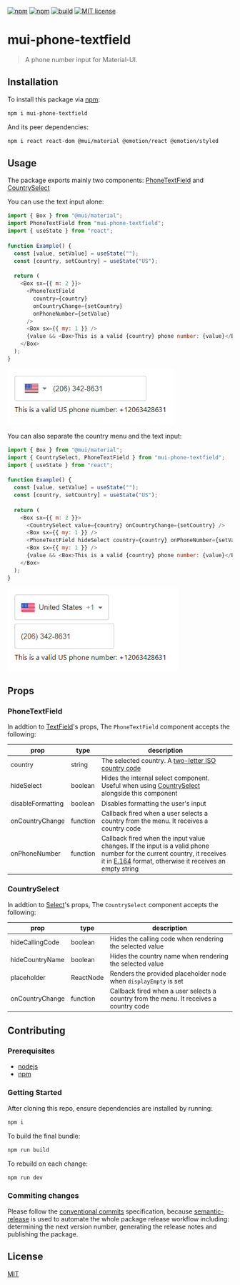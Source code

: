 [![npm](https://img.shields.io/npm/dt/mui-phone-textfield)](https://www.npmjs.com/package/mui-phone-textfield)
[![npm](https://img.shields.io/npm/v/mui-phone-textfield)](https://www.npmjs.com/package/mui-phone-textfield)
[![build](https://github.com/recursive-beast/mui-phone-textfield/actions/workflows/build.yml/badge.svg)](https://github.com/recursive-beast/mui-phone-textfield/actions/workflows/build.yml)
[![MIT license](https://img.shields.io/badge/License-MIT-blue.svg)](LICENSE)

# mui-phone-textfield
> A phone number input for Material-UI.

## Installation

To install this package via [npm](https://npmjs.org):

```sh
npm i mui-phone-textfield
```

And its peer dependencies:

```sh
npm i react react-dom @mui/material @emotion/react @emotion/styled
```

## Usage

The package exports mainly two components: [PhoneTextField](#phonetextfield) and [CountrySelect](#countryselect)

You can use the text input alone:

```javascript
import { Box } from "@mui/material";
import PhoneTextField from "mui-phone-textfield";
import { useState } from "react";

function Example() {
  const [value, setValue] = useState("");
  const [country, setCountry] = useState("US");

  return (
    <Box sx={{ m: 2 }}>
      <PhoneTextField
        country={country}
        onCountryChange={setCountry}
        onPhoneNumber={setValue}
      />
      <Box sx={{ my: 1 }} />
      {value && <Box>This is a valid {country} phone number: {value}</Box>}
    </Box>
  );
}
```

![compound](assets/compound.png)

You can also separate the country menu and the text input:

```javascript
import { Box } from "@mui/material";
import { CountrySelect, PhoneTextField } from "mui-phone-textfield";
import { useState } from "react";

function Example() {
  const [value, setValue] = useState("");
  const [country, setCountry] = useState("US");

  return (
    <Box sx={{ m: 2 }}>
      <CountrySelect value={country} onCountryChange={setCountry} />
      <Box sx={{ my: 1 }} />
      <PhoneTextField hideSelect country={country} onPhoneNumber={setValue} />
      <Box sx={{ my: 1 }} />
      {value && <Box>This is a valid {country} phone number: {value}</Box>}
    </Box>
  );
}
```

![separate](assets/separate.png)

## Props

### PhoneTextField

In addtion to [TextField](https://mui.com/material-ui/react-text-field)'s props, The `PhoneTextField` component accepts the following:

| prop | type | description|
|-|-|-|
| country | string | The selected country. A [two-letter ISO country code](https://en.wikipedia.org/wiki/ISO_3166-1_alpha-2) |
| hideSelect | boolean | Hides the internal select component. Useful when using [CountrySelect](#countryselect) alongside this component |
| disableFormatting | boolean | Disables formatting the user's input |
| onCountryChange | function | Callback fired when a user selects a country from the menu. It receives a country code |
| onPhoneNumber | function | Callback fired when the input value changes. If the input is a valid phone number for the current country, it receives it in [E.164](https://www.twilio.com/docs/glossary/what-e164) format, otherwise it receives an empty string |

### CountrySelect

In addtion to [Select](https://mui.com/material-ui/react-select)'s props, The `CountrySelect` component accepts the following:

| prop | type | description|
|-|-|-|
| hideCallingCode | boolean | Hides the calling code when rendering the selected value |
| hideCountryName | boolean | Hides the country name when rendering the selected value |
| placeholder | ReactNode | Renders the provided placeholder node when `displayEmpty` is set |
| onCountryChange | function | Callback fired when a user selects a country from the menu. It receives a country code |

## Contributing

### Prerequisites

-   [nodejs](https://nodejs.org)
-   [npm](https://npmjs.org)

### Getting Started

After cloning this repo, ensure dependencies are installed by running:

```sh
npm i
```

To build the final bundle:

```sh
npm run build
```

To rebuild on each change:

```sh
npm run dev
```

### Commiting changes

Please follow the [conventional commits](https://www.conventionalcommits.org) specification, because [semantic-release](https://github.com/semantic-release/semantic-release) is used to automate the whole package release workflow including: determining the next version number, generating the release notes and publishing the package.

## License

[MIT](LICENSE)
